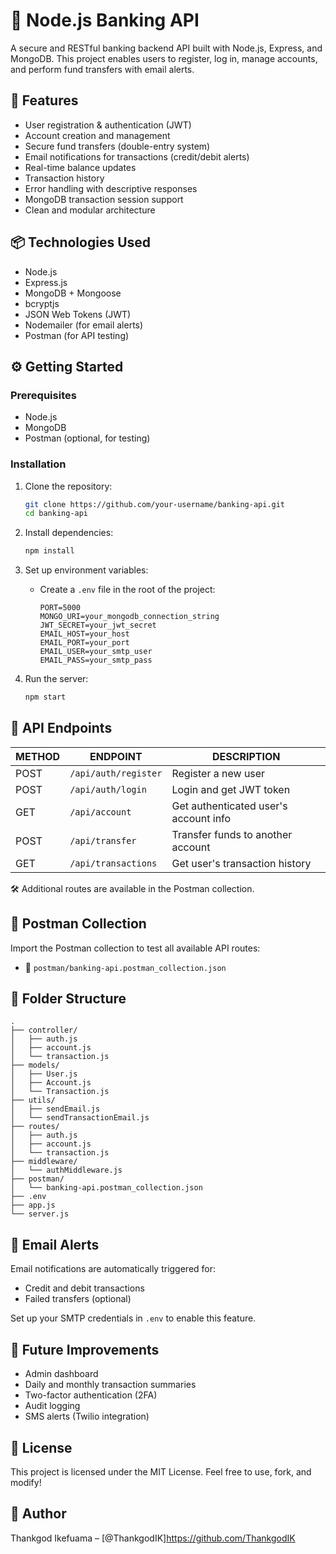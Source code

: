 # 💸 Node.js Banking API

A secure and RESTful banking backend API built with Node.js, Express, and MongoDB. This project enables users to register, log in, manage accounts, and perform fund transfers with email alerts.

## 🚀 Features

- User registration & authentication (JWT)
- Account creation and management
- Secure fund transfers (double-entry system)
- Email notifications for transactions (credit/debit alerts)
- Real-time balance updates
- Transaction history
- Error handling with descriptive responses
- MongoDB transaction session support
- Clean and modular architecture

## 📦 Technologies Used

- Node.js
- Express.js
- MongoDB + Mongoose
- bcryptjs
- JSON Web Tokens (JWT)
- Nodemailer (for email alerts)
- Postman (for API testing)

## ⚙️ Getting Started

### Prerequisites

- Node.js
- MongoDB
- Postman (optional, for testing)

### Installation

1. Clone the repository:

   ```bash
   git clone https://github.com/your-username/banking-api.git
   cd banking-api
   ```

2. Install dependencies:

   ```bash
   npm install
   ```

3. Set up environment variables:

   - Create a `.env` file in the root of the project:
     ```env
     PORT=5000
     MONGO_URI=your_mongodb_connection_string
     JWT_SECRET=your_jwt_secret
     EMAIL_HOST=your_host
     EMAIL_PORT=your_port
     EMAIL_USER=your_smtp_user
     EMAIL_PASS=your_smtp_pass
     ```

4. Run the server:
   ```bash
   npm start
   ```

## 🔐 API Endpoints

| METHOD | ENDPOINT             | DESCRIPTION                           |
| ------ | -------------------- | ------------------------------------- |
| POST   | `/api/auth/register` | Register a new user                   |
| POST   | `/api/auth/login`    | Login and get JWT token               |
| GET    | `/api/account`       | Get authenticated user's account info |
| POST   | `/api/transfer`      | Transfer funds to another account     |
| GET    | `/api/transactions`  | Get user's transaction history        |

🛠 Additional routes are available in the Postman collection.

## 🧪 Postman Collection

Import the Postman collection to test all available API routes:

- 📁 `postman/banking-api.postman_collection.json`

## 📂 Folder Structure

```
.
├── controller/
│   ├── auth.js
│   ├── account.js
│   └── transaction.js
├── models/
│   ├── User.js
│   ├── Account.js
│   └── Transaction.js
├── utils/
│   ├── sendEmail.js
│   └── sendTransactionEmail.js
├── routes/
│   ├── auth.js
│   ├── account.js
│   └── transaction.js
├── middleware/
│   └── authMiddleware.js
├── postman/
│   └── banking-api.postman_collection.json
├── .env
├── app.js
└── server.js
```

## 📧 Email Alerts

Email notifications are automatically triggered for:

- Credit and debit transactions
- Failed transfers (optional)

Set up your SMTP credentials in `.env` to enable this feature.

## 🧠 Future Improvements

- Admin dashboard
- Daily and monthly transaction summaries
- Two-factor authentication (2FA)
- Audit logging
- SMS alerts (Twilio integration)

## 📝 License

This project is licensed under the MIT License. Feel free to use, fork, and modify!

## 👤 Author

Thankgod Ikefuama – [@ThankgodIK]https://github.com/ThankgodIK
